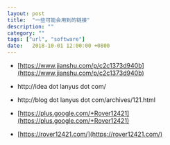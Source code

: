 ```yaml
---
layout: post
title:  "一些可能会用到的链接"
description: ""
category: ""
tags: ["url", "software"]
date:   2018-10-01 12:00:00 +0800
---
```


- [https://www.jianshu.com/p/c2c1373d940b](https://www.jianshu.com/p/c2c1373d940b)

- http://idea dot lanyus dot com/

- http://blog dot lanyus dot com/archives/121.html

- [https://plus.google.com/+Rover12421](https://plus.google.com/+Rover12421)

- [https://rover12421.com/](https://rover12421.com/)